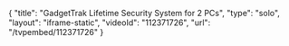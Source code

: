 {
    "title": "GadgetTrak Lifetime Security System for 2 PCs",
    "type": "solo",
    "layout": "iframe-static",
    "videoId": "112371726",
    "url": "\/tvpembed\/112371726"
}